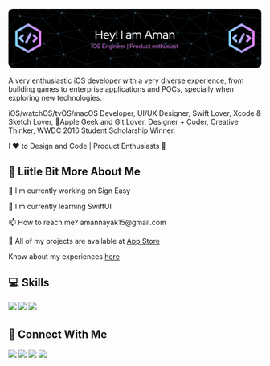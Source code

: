 ![Header](./intro.png)

A very enthusiastic iOS developer with a very diverse experience, from building games to enterprise applications and POCs, specially when exploring new technologies.

iOS/watchOS/tvOS/macOS Developer, UI/UX Designer, Swift Lover, Xcode & Sketch Lover, Apple Geek and Git Lover, Designer + Coder, Creative Thinker, WWDC 2016 Student Scholarship Winner.

I ❤ to Design and Code | Product Enthusiasts 🚀

## 💫 Liitle Bit More About Me
<p>🔭 I'm currently working on Sign Easy</p>
<p>🌱 I'm currently learning SwiftUI</p>
<p>📫 How to reach me? amannayak15@gmail.com</p>
<p>🤖 All of my projects are available at <a href="https://apps.apple.com/us/developer/digital-hole-pvt-ltd/id917701060">App Store</a></p>
<p>Know about my experiences <a href="https://www.linkedin.com/in/aman-jain-4a589b8a/">here</a></p>

## 💻 Skills
<p>
<img src="https://img.shields.io/badge/swift-F54A2A?style=for-the-badge&logo=swift&logoColor=white" style="margin-bottom: 4px;" height="30px">
<img src="https://img.shields.io/badge/unity-%23000000.svg?style=for-the-badge&logo=unity&logoColor=white" style="margin-bottom: 4px;" height="30px">
<img src="https://img.shields.io/badge/git-%23F05033.svg?style=for-the-badge&logo=git&logoColor=white" style="margin-bottom: 4px;" height="30px">
</p>

## 👥 Connect With Me
<p>
<a href="https://linkedin.com/in/https://www.linkedin.com/in/aman-jain-4a589b8a/"><img src="https://img.shields.io/badge/linkedin-%230077B5.svg?style=for-the-badge&logo=linkedin&logoColor=white" style="margin-bottom: 4px;" height="30px" target="_blank"></a>
<a href="https://twitter.com/https://twitter.com/amanj203"><img src="https://img.shields.io/badge/Twitter-%231DA1F2.svg?style=for-the-badge&logo=Twitter&logoColor=white" style="margin-bottom: 4px;" height="30px" target="_blank"></a>
<a href="https://www.instagram.com/aman.ios/"><img src="https://img.shields.io/badge/Instagram-%23E4405F.svg?style=for-the-badge&logo=Instagram&logoColor=white" style="margin-bottom: 4px;" height="30px" target="_blank"></a>
<a href="https://dribbble.com/https://dribbble.com/"><img src="https://img.shields.io/badge/Dribbble-EA4C89?style=for-the-badge&logo=dribbble&logoColor=white" style="margin-bottom: 4px;" height="30px" target="_blank"></a>
</p>
